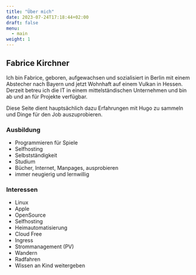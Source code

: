 ```yaml
---
title: "Über mich"
date: 2023-07-24T17:18:44+02:00
draft: false
menu:
  - main
weight: 1
---
```


## Fabrice Kirchner

Ich bin Fabrice,  geboren, aufgewachsen und sozialisiert in Berlin mit einem Abstecher nach Bayern und jetzt Wohnhaft auf einem Vulkan in Hessen.
Derzeit betreu ich die IT in einem mittelständischen Unternehmen und bin ab und an für Projekte verfügbar.

Diese Seite dient hauptsächlich dazu Erfahrungen mit Hugo zu sammeln und Dinge für den Job auszuprobieren.

### Ausbildung

* Programmieren für Spiele
* Selfhosting
* Selbstständigkeit
* Studium
* Bücher, Internet, Manpages, ausprobieren
* immer neugierig und lernwillig

### Interessen

* Linux
* Apple
* OpenSource
* Selfhosting
* Heimautomatisierung
* Cloud Free
* Ingress
* Strommanagement (PV)
* Wandern
* Radfahren
* Wissen an Kind weitergeben
